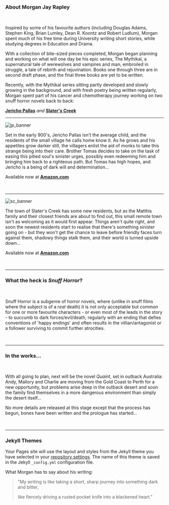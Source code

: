 ### About Morgan Jay Rapley

<br>

Inspired by some of his favourite authors (including Douglas Adams, Stephen King, Brian Lumley, Dean R. Koontz and Robert Ludlum), Morgan spent much of his free time during University writing short stories, while studying degrees in Education and Drama.

With a collection of bite-sized pieces completed, Morgan began planning and working on what will one day be his epic series, The Mythikal, a supernatural tale of werewolves and vampires and man, embroiled in struggle, a tale of rebirth and rejuvination. Books one through three are in second draft phase, and the final three books are yet to be written.

Recently, with the Mythikal series sitting partly developed and slowly growing in the background, and with fresh poetry being written regularly, Morgan spent part of his cancer and chemotherapy journey working on two snuff horror novels back to back:

**[Jericho Pallas](https://www.amazon.com.au/dp/B09BTCBWZF)**  *and*  **[Slater's Creek](https://www.amazon.com.au/dp/B09BTC557Z)**

<hr>

![jp_banner](https://user-images.githubusercontent.com/104870091/166604923-a7a10071-9ace-4550-9210-e972cf1610cd.jpg)

Set in the early 900's, Jericho Pallas isn't the average child, and the residents of the small village he calls home know it. As he grows and his appetites grow darker still, the villagers enlist the aid of monks to take this strange being into their care. Brother Tomas decides to take on the task of easing this pitied soul's sinister urges, possibly even redeeming him and bringing him back to a righteous path. But Tomas has high hopes, and Jericho is a being of dark will and determination...

Available now at **[Amazon.com](https://www.amazon.com.au/dp/B09BTCBWZF)**

<br>

<hr>

![sc_banner](https://user-images.githubusercontent.com/104870091/166604938-1f75ac4a-8886-4421-9f02-c3530f0a012b.jpg)

The town of Slater's Creek has some new residents, but as the Matthis family and their closest friends are about to find out, this small remote town isn't as welcoming as it would first appear. Things aren't quite right, and soon the newest residents start to realise that there's something sinister going on - but they won't get the chance to leave before friendly faces turn against them, shadowy things stalk them, and their world is turned upside down...

Available now at **[Amazon.com](https://www.amazon.com.au/dp/B09BTC557Z)**

<br>

<hr>

### What the heck is *Snuff Horror*?

<br>

Snuff Horror is a subgenre of horror novels, where (unlike in snuff films where the subject is of a *real* death) it is not only acceptable but common for one or more favourite characters - or even most of the leads in the story - to succumb to dark forces/evil/death, regularly with an ending that defies conventions of 'happy endings' and often results in the villian/antagonist or a follower surviving to commit further atrocities.

<br>

<hr>

### In the works...

<br>

With all going to plan, next will be the novel *Quaint*, set in outback Australia: Andy, Mallory and Charlie are moving from the Gold Coast to Perth for a new opportunity, but problems arise deep in the outback desert and soon the family find themselves in a more dangerous environment than simply the desert itself...

No more details are released at this stage except that the process has begun, bones have been written and the prologue has started... 

<br>

<hr>







### Jekyll Themes

Your Pages site will use the layout and styles from the Jekyll theme you have selected in your [repository settings](https://github.com/mjrapley/author_page/settings/pages). The name of this theme is saved in the Jekyll `_config.yml` configuration file.



What Morgan has to say about his writing:

>"My writing is like taking a short, sharp journey into something dark and bitter,
>
>like fiercely driving a rusted pocket knife into a blackened heart."

